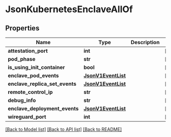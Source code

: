 # JsonKubernetesEnclaveAllOf

## Properties
Name | Type | Description | Notes
------------ | ------------- | ------------- | -------------
**attestation_port** | **int** |  | [optional] 
**pod_phase** | **str** |  | [optional] 
**is_using_init_container** | **bool** |  | [optional] 
**enclave_pod_events** | [**JsonV1EventList**](JsonV1EventList.md) |  | [optional] 
**enclave_replica_set_events** | [**JsonV1EventList**](JsonV1EventList.md) |  | [optional] 
**remote_control_ip** | **str** |  | [optional] 
**debug_info** | **str** |  | [optional] 
**enclave_deployment_events** | [**JsonV1EventList**](JsonV1EventList.md) |  | [optional] 
**wireguard_port** | **int** |  | [optional] 

[[Back to Model list]](../README.md#documentation-for-models) [[Back to API list]](../README.md#documentation-for-api-endpoints) [[Back to README]](../README.md)



